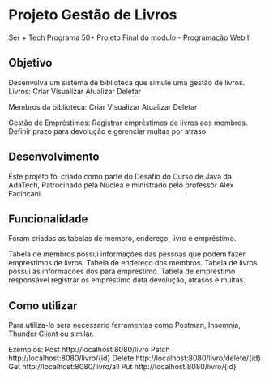 # Projeto Gestão de Livros

Ser + Tech Programa 50+
Projeto Final do modulo  - Programação Web II

## Objetivo
Desenvolva um sistema de biblioteca que simule uma gestão de livros. 
Livros:
Criar
Visualizar
Atualizar
Deletar

Membros da biblioteca:
Criar
Visualizar
Atualizar
Deletar

Gestão de Empréstimos:
Registrar empréstimos de livros aos membros.
Definir prazo para devolução e gerenciar multas por atraso.


## Desenvolvimento
Este projeto foi criado como parte do Desafio do Curso de Java da AdaTech, 
Patrocinado pela Núclea e ministrado pelo professor Alex Facincani.

## Funcionalidade

Foram criadas as tabelas de membro, endereço,  livro e empréstimo.

Tabela de membros possui informações das pessoas que podem fazer empréstimos de livros.
Tabela de endereço dos membros.
Tabela de livros possui as informações dos para empréstimo.
Tabela de empréstimo responsável registrar os empréstimo data devolução, atrasos e multas.

## Como utilizar

Para utiliza-lo sera necessario ferramentas como Postman, Insomnia, Thunder Client ou similar.

Exemplos:
Post
http://localhost:8080/livro
Patch
http://localhost:8080/livro/{id}
Delete
http://localhost:8080/livro/delete/{id}
Get
http://localhost:8080/livro/all
Put
http://localhost:8080/livro/{id}

